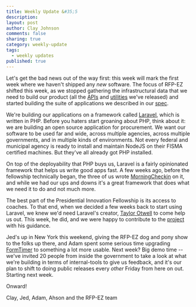 ```yaml
---
title: Weekly Update &#35;5
description:
layout: post
author: Clay Johnson
comments: false
sharing: true
category: weekly-update
tags:
  - weekly updates
published: true
---
```


Let's get the bad news out of the way first: this week will mark the first week where we haven't shipped any *new* software. The focus of RFP-EZ shifted this week, as we stopped gathering the infrastructural data that we need to build our product (all the [APIs](https://github.com/presidential-innovation-fellows/rfpez-apis) and [utilities](https://github.com/presidential-innovation-fellows/FormTimer) we've released) and started building the suite of applications we described in our [spec](http://presidential-innovation-fellows.github.com/rfpez-blog/2012/09/21/weekly-update-4/).

We're building our applications on a framework called [Laravel](http://laravel.com), which is written in PHP. Before you haters start groaning about PHP, think about it: we are building an open source application for procurement. We want our software to be used far and wide, across multiple agencies, across multiple governments, and in multiple kinds of environments. Not every federal and municipal agency is ready to install and maintain NodeJS on their FISMA certified machines. But they've all already got PHP installed.

On top of the deployability that PHP buys us, Laravel is a fairly opinionated framework that helps us write good apps fast. A few weeks ago, before the fellowship technically began, the three of us wrote [MorningCheckin](https://github.com/cjoh/morning-checkin) on it, and while we had our ups and downs it's a great framework that does what we need it to do and not much more.

The best part of the Presidential Innovation Fellowship is its access to coaches. To that end, when we decided a few weeks back to start using Laravel, we knew we'd need Laravel's creator, [Taylor Otwell](https://twitter.com/taylorotwell) to come help us out. This week, he did, and we were happy to contribute to the [project](https://twitter.com/laravelphp/status/251308200194875392) with his guidance.

Jed's up in New York this weekend, giving the RFP-EZ dog and pony show to the folks up there, and Adam spent some serious time upgrading [FormTimer](https://github.com/presidential-innovation-fellows/FormTimer) to something a lot more usable. Next week? Big demo time -- we've invited 20 people from inside the government to take a look at what we're building in terms of internal-tools to give us feedback, and it's our plan to shift to doing public releases every *other* Friday from here on out. Starting next week.

Onward!

Clay, Jed, Adam, Ahson and the RFP-EZ team